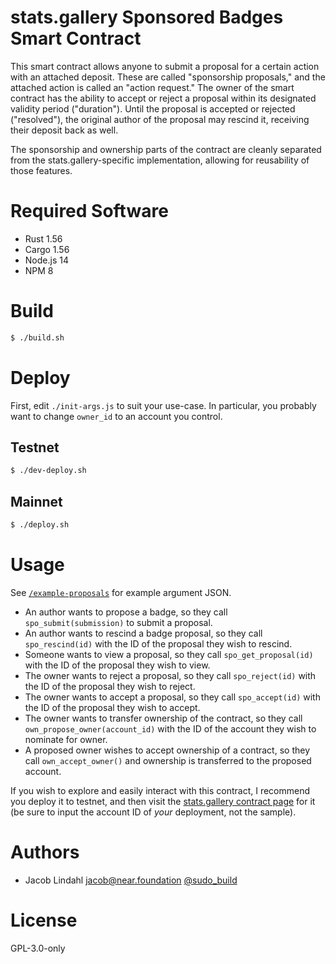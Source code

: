 # stats.gallery Sponsored Badges Smart Contract

This smart contract allows anyone to submit a proposal for a certain action with an attached deposit. These are called "sponsorship proposals," and the attached action is called an "action request." The owner of the smart contract has the ability to accept or reject a proposal within its designated validity period ("duration"). Until the proposal is accepted or rejected ("resolved"), the original author of the proposal may rescind it, receiving their deposit back as well.

The sponsorship and ownership parts of the contract are cleanly separated from the stats.gallery-specific implementation, allowing for reusability of those features.

# Required Software

* Rust 1.56
* Cargo 1.56
* Node.js 14
* NPM 8

# Build

```txt
$ ./build.sh
```

# Deploy

First, edit `./init-args.js` to suit your use-case. In particular, you probably want to change `owner_id` to an account you control.

## Testnet

```txt
$ ./dev-deploy.sh
```

## Mainnet

```txt
$ ./deploy.sh
```

# Usage

See [`/example-proposals`](/example-proposals) for example argument JSON.

* An author wants to propose a badge, so they call `spo_submit(submission)` to submit a proposal.
* An author wants to rescind a badge proposal, so they call `spo_rescind(id)` with the ID of the proposal they wish to rescind.
* Someone wants to view a proposal, so they call `spo_get_proposal(id)` with the ID of the proposal they wish to view.
* The owner wants to reject a proposal, so they call `spo_reject(id)` with the ID of the proposal they wish to reject.
* The owner wants to accept a proposal, so they call `spo_accept(id)` with the ID of the proposal they wish to accept.
* The owner wants to transfer ownership of the contract, so they call `own_propose_owner(account_id)` with the ID of the account they wish to nominate for owner.
* A proposed owner wishes to accept ownership of a contract, so they call `own_accept_owner()` and ownership is transferred to the proposed account.

If you wish to explore and easily interact with this contract, I recommend you deploy it to testnet, and then visit the [stats.gallery contract page](https://stats.gallery/testnet/dev-1642129686546-74039727190323/contract) for it (be sure to input the account ID of *your* deployment, not the sample).

# Authors

* Jacob Lindahl <jacob@near.foundation> [@sudo_build](https://twitter.com/sudo_build)

# License

GPL-3.0-only
